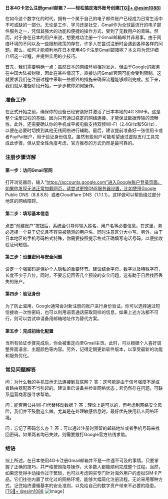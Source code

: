 **日本4G卡怎么注册gmail邮箱？——轻松搞定海外账号创建[[TG💪+ @esim1088](https://t.me/s/esim1088)]**

在如今这个数字化的时代，拥有一个属于自己的电子邮件账户已经成为日常生活中不可或缺的一部分。无论是工作、学习还是社交，Gmail作为全球最流行的电子邮件服务之一，凭借其强大的功能和便捷的操作方式，受到了无数用户的青睐。然而，对于身在日本的用户来说，想要成功注册一个Gmail邮箱却并非易事。由于网络环境的不同以及一些限制政策的存在，许多人在尝试注册时会遇到各种各样的问题。那么，如何才能顺利地在日本使用4G卡注册Gmail邮箱呢？本文将为您详细介绍这一过程，并提供实用的小技巧。

首先，我们需要明确一点：虽然日本的网络环境相对发达，但由于Google的服务在中国大陆被封锁，因此在某些情况下，直接访问Gmail官网可能会受到限制。这就要求我们在注册过程中采取一些额外的措施来确保流程能够顺利完成。接下来，我们就从准备阶段开始，一步步教你如何操作。

### 准备工作

在正式开始之前，确保你的设备已经安装好并激活了日本本地的4G SIM卡。这是整个注册过程的基础，因为只有通过稳定的网络连接，才能保证数据传输的流畅性。此外，还需要确认你的手机或平板电脑支持双频Wi-Fi（2.4GHz和5GHz），以便在必要时切换到其他无线网络进行辅助。最后，建议提前准备好一张信用卡或者PayPal账户，用于验证身份信息。虽然有些用户可能希望通过虚拟支付工具完成此步骤，但从安全性角度考虑，官方推荐的方式仍然是最可靠的。

### 注册步骤详解

#### 第一步：访问Gmail官网
打开浏览器后，输入“https://accounts.google.com”进入Google账户登录页面。如果你发现无法正常加载网页，请尝试更换DNS服务器设置，比如使用Google Public DNS（8.8.8.8）或者Cloudflare DNS（1.1.1.1）。这样做可以帮助绕过部分地区的网络障碍。

#### 第二步：填写基本信息
点击“创建账户”按钮后，系统会引导你输入姓名、用户名等必要信息。在这里，务必选择一个易于记忆且不容易被猜测的用户名，同时注意区分大小写。另外，由于日本地区的手机号码格式特殊，你需要按照提示格式正确填写电话号码，以便接收验证码短信。

#### 第三步：设置密码与安全问题
设定一个强密码是保护个人隐私的重要环节。建议结合字母、数字以及特殊字符，长度不少于八位。同时，不要忘记回答几个预设的安全问题，这有助于日后找回丢失的账户。

#### 第四步：验证身份
为了防止滥用，Google通常会对新注册的账户进行身份验证。你可以选择通过短信接收一次性密码，也可以利用语音通话获取同样的信息。如果上述方法都不可行，则可以尝试申请备用邮箱地址作为替代方案。

#### 第五步：完成初始化配置
当所有验证步骤完成后，你会被重定向至Gmail主页。此时，可以根据个人喜好调整界面语言、主题颜色等内容。另外，记得定期更新软件版本，以享受最新的功能和服务优化。

### 常见问题解答

问：为什么我的手机显示无法连接到互联网？
答：这可能是由于信号强度不足或者路由器配置不当引起的。建议重启设备并检查网络状态；若仍然存在问题，可联系运营商客服寻求帮助。

问：能否用公共Wi-Fi代替移动数据？
答：理论上是可以的，但考虑到网络安全风险，我们并不鼓励这么做。尤其是在处理敏感信息时，最好优先使用私人网络环境。

问：忘记了密码怎么办？
答：可以通过注册时预留的邮箱地址或者手机号码来找回密码。如果两者均已失效，则需要拨打Google官方热线求助。

### 结语

综上所述，在日本使用4G卡注册Gmail邮箱并不是一件遥不可及的事情。只要掌握了正确的技巧，并严格按照指导操作，大多数人都能顺利完成整个过程。当然，如果您觉得手动操作过于繁琐，也可以考虑购买专门针对海外用户的虚拟SIM卡产品，它们往往内置了优化过的网络环境，能够大幅简化注册流程。无论采用哪种方式，记住始终遵循基本的安全准则，以免给自己的数字资产带来不必要的隐患。[[TG💪+ @esim1088](https://t.me/s/esim1088) ![Image](https://i.postimg.cc/4NQfJmqS/Snipaste-2025-05-13-00-14-12.png)]